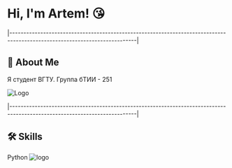# Hi, I'm Artem! 😘
|---------------------------------------------------------------------------------------------------------------------------|
## 🚀 About Me
Я студент ВГТУ. Группа бТИИ - 251


![Logo](https://i.pinimg.com/736x/d8/57/42/d857420c781562655c82c39803f56dc3.jpg)

|---------------------------------------------------------------------------------------------------------------------------|
## 🛠 Skills
Python
![logo](https://logo.svgcdn.com/l/python.png)

